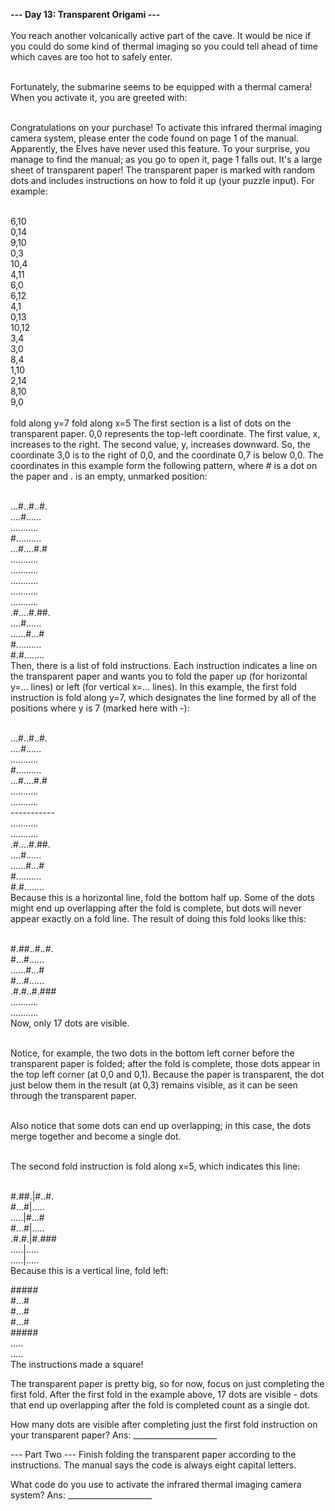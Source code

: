 <b>--- Day 13: Transparent Origami ---</b> <br/><br/>
You reach another volcanically active part of the cave. It would be nice if you could do some kind of thermal imaging so you could tell ahead of time which caves are too hot to safely enter.<br/><br/>

Fortunately, the submarine seems to be equipped with a thermal camera! When you activate it, you are greeted with:<br/><br/>

Congratulations on your purchase! To activate this infrared thermal imaging
camera system, please enter the code found on page 1 of the manual.
Apparently, the Elves have never used this feature. To your surprise, you manage to find the manual; as you go to open it, page 1 falls out. It's a large sheet of transparent paper! The transparent paper is marked with random dots and includes instructions on how to fold it up (your puzzle input). For example:<br/><br/>

6,10<br/>
0,14<br/>
9,10<br/>
0,3<br/>
10,4<br/>
4,11<br/>
6,0<br/>
6,12<br/>
4,1<br/>
0,13<br/>
10,12<br/>
3,4<br/>
3,0<br/>
8,4<br/>
1,10<br/>
2,14<br/>
8,10<br/>
9,0<br/>
<br/>
fold along y=7
fold along x=5
The first section is a list of dots on the transparent paper. 0,0 represents the top-left coordinate. The first value, x, increases to the right. The second value, y, increases downward. So, the coordinate 3,0 is to the right of 0,0, and the coordinate 0,7 is below 0,0. The coordinates in this example form the following pattern, where # is a dot on the paper and . is an empty, unmarked position:<br/><br/>

...#..#..#.<br/>
....#......<br/>
...........<br/>
#..........<br/>
...#....#.#<br/>
...........<br/>
...........<br/>
...........<br/>
...........<br/>
...........<br/>
.#....#.##.<br/>
....#......<br/>
......#...#<br/>
#..........<br/>
#.#........<br/>
Then, there is a list of fold instructions. Each instruction indicates a line on the transparent paper and wants you to fold the paper up (for horizontal y=... lines) or left (for vertical x=... lines). In this example, the first fold instruction is fold along y=7, which designates the line formed by all of the positions where y is 7 (marked here with -):<br/><br/>

...#..#..#.<br/>
....#......<br/>
...........<br/>
#..........<br/>
...#....#.#<br/>
...........<br/>
...........<br/>
-----------<br/>
...........<br/>
...........<br/>
.#....#.##.<br/>
....#......<br/>
......#...#<br/>
#..........<br/>
#.#........<br/>
Because this is a horizontal line, fold the bottom half up. Some of the dots might end up overlapping after the fold is complete, but dots will never appear exactly on a fold line. The result of doing this fold looks like this:<br/><br/>

#.##..#..#.<br/>
#...#......<br/>
......#...#<br/>
#...#......<br/>
.#.#..#.###<br/>
...........<br/>
...........<br/>
Now, only 17 dots are visible.<br/><br/>

Notice, for example, the two dots in the bottom left corner before the transparent paper is folded; after the fold is complete, those dots appear in the top left corner (at 0,0 and 0,1). Because the paper is transparent, the dot just below them in the result (at 0,3) remains visible, as it can be seen through the transparent paper.<br/><br/>

Also notice that some dots can end up overlapping; in this case, the dots merge together and become a single dot.<br/><br/>

The second fold instruction is fold along x=5, which indicates this line:<br/><br/>

#.##.|#..#.<br/>
#...#|.....<br/>
.....|#...#<br/>
#...#|.....<br/>
.#.#.|#.###<br/>
.....|.....<br/>
.....|.....<br/>
Because this is a vertical line, fold left:

#####<br/>
#...#<br/>
#...#<br/>
#...#<br/>
#####<br/>
.....<br/>
.....<br/>
The instructions made a square!<br/>

The transparent paper is pretty big, so for now, focus on just completing the first fold. After the first fold in the example above, 17 dots are visible - dots that end up overlapping after the fold is completed count as a single dot.

How many dots are visible after completing just the first fold instruction on your transparent paper?
Ans: _____________________

--- Part Two ---
Finish folding the transparent paper according to the instructions. The manual says the code is always eight capital letters.

What code do you use to activate the infrared thermal imaging camera system?
Ans: _____________________
